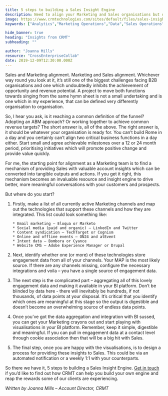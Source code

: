 ```yaml
---
title: 5 steps to building a Sales Insight Engine
description: Need to align your Marketing and Sales organisations but don't know where to start? Read on to discover the 5 steps to building a Sales Insight Engine. 
image: https://www.crmtechnologies.com/sites/default/files/sales-insight.jpg
keywords: ["Analytics","Marketing Operations","Data","Sales Operations"]

hide_banner: true
heading: "Insights from CRMT"
subheading: ""

author: "Joanna Mills"
resource: "CrossEnterpriseCollab"
date: 2019-12-09T12:30:00.000Z
---
```


Sales and Marketing alignment. Marketing and Sales alignment. Whichever way round you look at it, it’s still one of the biggest challenges facing B2B organisations and one which undoubtedly inhibits the achievement of opportunity and revenue potential. A project to move both functions towards singing from the same hymn sheet is not a small undertaking and is one which in my experience, that can be defined very differently organisation to organisation.

So, I hear you ask, is it reaching a common definition of the funnel? Adopting an ABM approach? Or working together to achieve common revenue targets? The short answer is, all of the above. The right answer is, it should be whatever your organisation is ready for. You can’t build Rome in a day and you certainly can’t align two critical business functions in a day either. Start small and agree achievable milestones over a 12 or 24 month period, prioritising initiatives which will promote positive change and provide value quickly.

For me, the starting point for alignment as a Marketing team is to find a mechanism of providing Sales with valuable account insights which can be converted into tangible outputs and actions. If you get it right, this mechanism becomes an invaluable resource and insight engine to drive better, more meaningful conversations with your customers and prospects.

But where do you start?

1. Firstly, make a list of all currently active Marketing channels and map out the technologies that support these channels and how they are integrated. This list could look something like:

       * Email marketing – Eloqua or Marketo
       * Social media (paid and organic) – LinkedIn and Twitter
       * Content syndication – TechTarget or Cognism
       * Online and offline events – ON24 and atEvent
       * Intent data – Bombora or Cyance
       * Website CMS – Adobe Experience Manager or Drupal 
        
2. Next, identify whether one (or more) of these technologies store engagement data from all of your channels. Your MAP is the most likely source. If there are any channels missing, configure the necessary integrations and voila – you have a single source of engagement data.

3. The next step is the complicated part – aggregating all of this lovely engagement data and making it available in your BI platform. Don’t be blinded by data here - there will inevitably be hundreds, if not thousands, of data points at your disposal. It’s critical that you identify which ones are meaningful at this stage so the output is digestible and doesn’t become an overwhelming source of endless data points.

4. Once you’ve got the data aggregation and integration with BI sussed, you can get your Marketing crayons out and start playing with visualisations in your BI platform. Remember, keep it simple, digestible and meaningful. If you can pull in engagement data at a contact level through cookie association then that will be a big hit with Sales.

5. The final step, once you are happy with the visualisations, is to design a process for providing these insights to Sales. This could be via an automated notification or a weekly 1:1 with your counterparts.

So there we have it, 5 steps to building a Sales Insight Engine. [Get in touch](https://www.crmtechnologies.com/contact) if you’d like to find out how CRMT can help you build your own engine and reap the rewards some of our clients are experiencing.

_Written by Joanna Mills – Account Director, CRMT_
